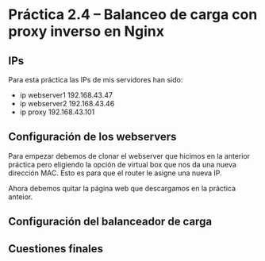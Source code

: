 #  Práctica 2.4 – Balanceo de carga con proxy inverso en Nginx 

## IPs
Para esta práctica las IPs de mis servidores han sido:

- ip webserver1 192.168.43.47
- ip webserver2 192.168.43.46
- ip proxy 192.168.43.101

## Configuración de los webservers

Para empezar debemos de clonar el webserver que hicimos en la anterior práctica pero eligiendo la opción de virtual box que nos da una nueva dirección MAC. Esto es para que el router le asigne una nueva IP. 

Ahora debemos quitar la página web que descargamos en la práctica anteior.

## Configuración del balanceador de carga

## Cuestiones finales